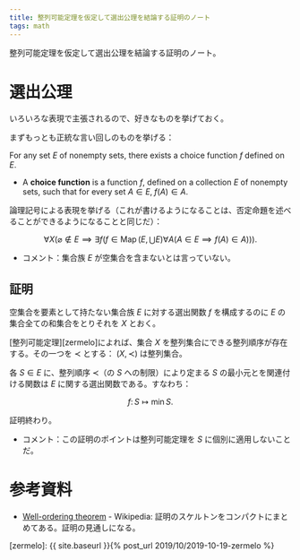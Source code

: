 ```yaml
---
title: 整列可能定理を仮定して選出公理を結論する証明のノート
tags: math
---
```


整列可能定理を仮定して選出公理を結論する証明のノート。

# 選出公理

いろいろな表現で主張されるので、好きなものを挙げておく。

まずもっとも正統な言い回しのものを挙げる：

For any set $E$ of nonempty sets, there exists a choice function $f$ defined on $E$.
* A **choice function** is a function $f$, defined on a collection $E$ of nonempty sets,
  such that for every set $A \in E,\; f(A) \in A$.

論理記号による表現を挙げる（これが書けるようになることは、否定命題を述べることができるようになることと同じだ）：

$$
\forall X(\varnothing \notin E \implies \exists f(f \in \operatorname{Map}(E, \bigcup E)
\forall A(A \in E \implies f(A) \in A))).
$$

* コメント：集合族 $E$ が空集合を含まないとは言っていない。

## 証明

空集合を要素として持たない集合族 $E$ に対する選出関数 $f$ を構成するのに
$E$ の集合全ての和集合をとりそれを $X$ とおく。

[整列可能定理][zermelo]によれば、集合 $X$ を整列集合にできる整列順序が存在する。その一つを $\prec$ とする：
$(X, \prec)$ は整列集合。

各 $S \in E$ に、整列順序 $\prec$（の $S$ への制限）により定まる $S$ の最小元とを関連付ける関数は
$E$ に関する選出関数である。すなわち：

$$
f\colon S \longmapsto \min S.
$$

証明終わり。

* コメント：この証明のポイントは整列可能定理を $S$ に個別に適用しないことだ。

# 参考資料

* [Well-ordering theorem](https://en.wikipedia.org/wiki/Well-ordering_theorem) - Wikipedia: 証明のスケルトンをコンパクトにまとめてある。証明の見通しになる。

[zermelo]: {{ site.baseurl }}{% post_url 2019/10/2019-10-19-zermelo %}
